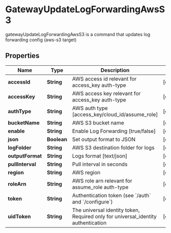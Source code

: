 

# GatewayUpdateLogForwardingAwsS3

gatewayUpdateLogForwardingAwsS3 is a command that updates log forwarding config (aws-s3 target)

## Properties

| Name | Type | Description | Notes |
|------------ | ------------- | ------------- | -------------|
|**accessId** | **String** | AWS access id relevant for access_key auth-type |  [optional] |
|**accessKey** | **String** | AWS access key relevant for access_key auth-type |  [optional] |
|**authType** | **String** | AWS auth type [access_key/cloud_id/assume_role] |  [optional] |
|**bucketName** | **String** | AWS S3 bucket name |  [optional] |
|**enable** | **String** | Enable Log Forwarding [true/false] |  [optional] |
|**json** | **Boolean** | Set output format to JSON |  [optional] |
|**logFolder** | **String** | AWS S3 destination folder for logs |  [optional] |
|**outputFormat** | **String** | Logs format [text/json] |  [optional] |
|**pullInterval** | **String** | Pull interval in seconds |  [optional] |
|**region** | **String** | AWS region |  [optional] |
|**roleArn** | **String** | AWS role arn relevant for assume_role auth-type |  [optional] |
|**token** | **String** | Authentication token (see &#x60;/auth&#x60; and &#x60;/configure&#x60;) |  [optional] |
|**uidToken** | **String** | The universal identity token, Required only for universal_identity authentication |  [optional] |



